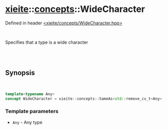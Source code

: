 # [xieite](../xieite.md)::[concepts](../concepts.md)::WideCharacter
Defined in header [<xieite/concepts/WideCharacter.hpp>](../../include/xieite/concepts/WideCharacter.hpp)

<br/>

Specifies that a type is a wide character

<br/><br/>

## Synopsis

<br/>

```cpp
template<typename Any>
concept WideCharacter = xieite::concepts::SameAs<std::remove_cv_t<Any>, wchar_t, char16_t, char32_t>;
```
### Template parameters
- `Any` - Any type
